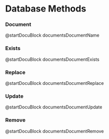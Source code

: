 Database Methods
================

### Document
<!-- arangod/V8Server/v8-vocbase.cpp -->
@startDocuBlock documentsDocumentName

### Exists
<!-- arangod/V8Server/v8-vocbase.cpp -->
@startDocuBlock documentsDocumentExists

### Replace
<!-- arangod/V8Server/v8-vocbase.cpp -->
@startDocuBlock documentsDocumentReplace

### Update
<!-- arangod/V8Server/v8-vocbase.cpp -->
@startDocuBlock documentsDocumentUpdate

### Remove
<!-- arangod/V8Server/v8-vocbase.cpp -->
@startDocuBlock documentsDocumentRemove
